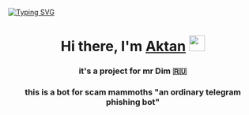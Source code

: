 [![Typing SVG](https://readme-typing-svg.herokuapp.com?color=%2336BCF7&lines=salam+aleykum)](https://git.io/typing-svg)
<h1 align="center">Hi there, I'm <a href="https://dt.ru/" target="_blank">Aktan</a> 
<img src="https://github.com/blackcater/blackcater/raw/main/images/Hi.gif" height="32"/></h1>
<h3 align="center">it's a project for mr Dim 🇷🇺</h3>
<h3 align="center">this is a bot for scam mammoths "an ordinary telegram phishing bot"</h3>
